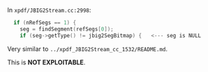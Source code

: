 In `xpdf/JBIG2Stream.cc:2998`:

```c
  if (nRefSegs == 1) {
    seg = findSegment(refSegs[0]);
    if (seg->getType() != jbig2SegBitmap) {   <--- seg is NULL
```

Very similar to `../xpdf_JBIG2Stream_cc_1532/README.md`.

This is **NOT EXPLOITABLE**.
